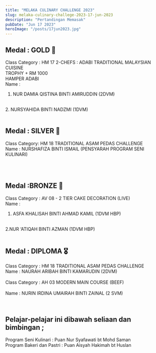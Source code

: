```yaml
---
title: "MELAKA CULINARY CHALLENGE 2023"
slug: melaka-culinary-challege-2023-17-jun-2023
description: "Pertandingan Memasak"
pubDate: "Jun 17 2023"
heroImage: "/posts/17jun2023.jpg"
---
```


## Medal : GOLD 🥇
Class Category : HM 17 2-CHEFS : ADABI TRADITIONAL MALAYSIAN CUISINE
<br>
TROPHY + RM 1000
<br>
HAMPER ADABI
<br>
Name : 
<br>
1. NUR DAMIA QISTINA BINTI AMIRUDDIN (2DVM)
<br>
2. NURSYAHIDA BINTI NADZMI (1DVM)
<br>

<br>

## Medal : SILVER 🥈
Class Category: HM 18 TRADITIONAL ASAM PEDAS CHALLENGE
<br>
Name : NURSHAFIZA BINTI ISMAIL (PENSYARAH PROGRAM SENI KULINARI)
<br>

<br>
<br>

## Medal :BRONZE 🥉
Class Category : AV 08 - 2 TIER CAKE DECORATION (LIVE)
<br>
Name :
<br>
1. ASFA KHALISAH BINTI AHMAD KAMIL (1DVM HBP)
<br>
2.NUR ‘ATIQAH BINTI AZMAN (1DVM HBP)
<br>
<br>


## Medal : DIPLOMA 🎖️
Class Category : HM 18 TRADITIONAL ASAM PEDAS CHALLENGE
<br>
Name : NAURAH ARIBAH BINTI KAMARUDIN (2DVM)
<br>
<br>
Class Category : AH 03 MODERN MAIN COURSE (BEEF)
<br>
<br>
Name : NURIN IRDINA UMAIRAH BINTI ZAINAL (2 SVM)
<br>

<br>

## Pelajar-pelajar ini dibawah seliaan dan bimbingan ;
Program Seni Kulinari : Puan Nur Syafawati bt Mohd Saman
<br>
Program Bakeri dan Pastri : Puan Aisyah Hakimah bt Huslan